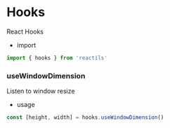 # Hooks

React Hooks

- import

```js
import { hooks } from 'reactils'
```

### useWindowDimension

Listen to window resize

- usage

```jsx
const [height, width] = hooks.useWindowDimension()
```
